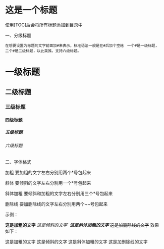 # 这是一个标题

使用[TOC]后会将所有标题添加到目录中

一、分级标题

 ``` 在想要设置为标题的文字前面加#来表示，标准语法一般是在#后加个空格 ```
  ``` 一个#是一级标题，二个#是二级标题，以此类推。支持六级标题。```

  # 一级标题
  
  ## 二级标题
  
  ### 三级标题
  
  #### 四级标题
  
  ##### 五级标题
  
  ###### 六级标题
  
 二、字体格式
 
加粗
要加粗的文字左右分别用两个*号包起来

斜体
要倾斜的文字左右分别用一个*号包起来

斜体加粗
要倾斜和加粗的文字左右分别用三个*号包起来

删除线
要加删除线的文字左右分别用两个~~号包起来

示例：

**这是加粗的文字**
*这是倾斜的文字*`
***这是斜体加粗的文字***
~~这是加删除线的文字~~
效果如下：

这是加粗的文字
这是倾斜的文字
这是斜体加粗的文字
这是加删除线的文字
 
